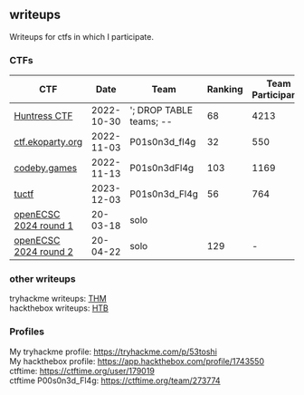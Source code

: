 ## writeups

Writeups for ctfs in which I participate. <br>

### CTFs

| CTF                                        | Date       | Team                    | Ranking | Team Participants | Player Participants | writeup                                  |
| ------------------------------------------ | ---------- | ----------------------- | ------- | ----------------- | ------------------- | ---------------------------------------- |
| [Huntress CTF](https://huntress.ctf.games) | 2022-10-30 | '; DROP TABLE teams; -- | 68      | 4213              | 8988                | [writeups](2023_huntress_ctf)            |
| [ctf.ekoparty.org](https://ekoparty.org)   | 2022-11-03 | P01s0n3d_fl4g           | 32      | 550               | -                   | [writeups](2023_ekoparty/ekoparty.md)    |
| [codeby.games](https://codeby.games)       | 2022-11-13 | P01s0n3dFl4g            | 103     | 1169              | ~3500               | [writeups](2023_codeby_games/writeup.md) |
| [tuctf](https://tuctf.com/2022)            | 2023-12-03 | P01s0n3d_Fl4g           | 56      | 764               | -                   | [writeups](2023_tuctf/writeup.md)        |
| [openECSC 2024 round 1](https://open.ecsc2024.it/) | 20-03-18 | solo |  | | 2700 | [writeups](2024_OpenECSC/round1.md) | 
| [openECSC 2024 round 2](https://open.ecsc2024.it/) | 20-04-22 | solo | 129 | - | 2700 | [writeups](2024_OpenECSC/round2.md) | 

### other writeups

tryhackme writeups: [THM](THM) <br>
hackthebox writeups: [HTB](HTB)

### Profiles

My tryhackme profile: https://tryhackme.com/p/53toshi <br>
My hackthebox profile: https://app.hackthebox.com/profile/1743550 <br>
ctftime: https://ctftime.org/user/179019 <br>
ctftime P00s0n3d_Fl4g: https://ctftime.org/team/273774 <br>
